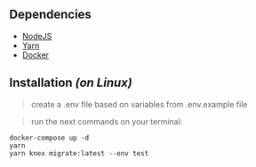 ## Dependencies
- [NodeJS](https://nodejs.org/en/) 
- [Yarn](https://yarnpkg.com/lang/en/)
- [Docker](https://www.docker.com)

## Installation _(on Linux)_
> create a .env file based on variables from .env.example file

> run the next commands on your terminal: 
``` 
docker-compose up -d  
yarn
yarn knex migrate:latest --env test
```